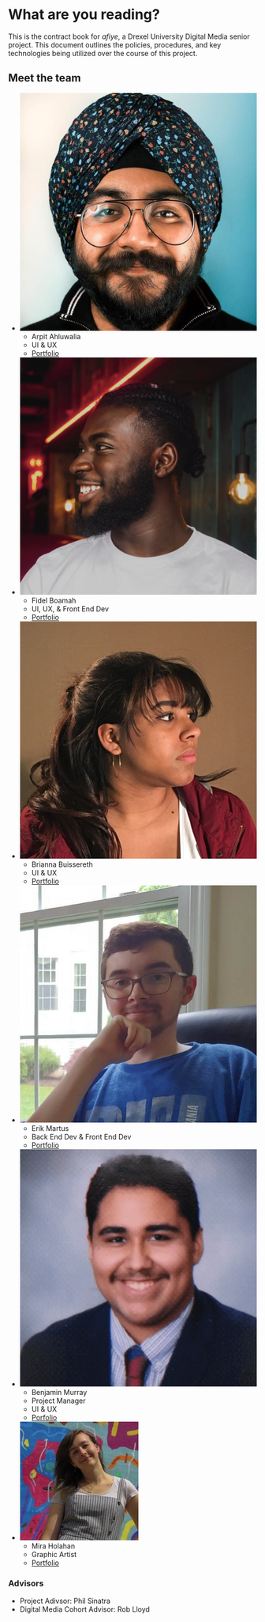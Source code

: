 # What are you reading? <!-- {docsify-ignore-all} -->

This is the contract book for *afiye*, a Drexel University Digital Media senior project. This document outlines the policies, procedures, and key technologies being utilized over the course of this project.

## Meet the team

- ![Arpit](_media/portrait-arpit.jpg ':size=300 :no-zoom')
  - Arpit Ahluwalia
  - UI & UX
  - [Portfolio](https://arpitahluwalia.com/me)
- ![Fidel](_media/portrait-fidel.jpg ':size=300 :no-zoom')
  - Fidel Boamah
  - UI, UX, & Front End Dev
  - [Portfolio](http://fidelb.squarespace.com/)
- ![Brianna](_media/portrait-brianna.jpg ':size=300 :no-zoom')
  - Brianna Buissereth
  - UI & UX
  - [Portfolio](http://briannabuissereth.com/)
- ![Erik](_media/portrait-erik.jpg ':size=300 :no-zoom')
  - Erik Martus
  - Back End Dev & Front End Dev
  - [Portfolio](https://erikmartus.com/)
- ![Benjamin](_media/portrait-ben.png ':size=300 :no-zoom')
  - Benjamin Murray
  - Project Manager
  - UI & UX
  - [Porfolio](https://bamurray.com/portfolio/)
- ![Mira](_media/portrait-mira.jpg ':size=300 :no-zoom')
  - Mira Holahan
  - Graphic Artist
  - [Portfolio](https://www.artstation.com/mirah_art)

### Advisors

- Project Adivsor: Phil Sinatra
- Digital Media Cohort Advisor: Rob Lloyd
